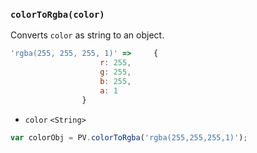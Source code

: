 ### ``colorToRgba(color)``
Converts ``color`` as string to an object.
```js
'rgba(255, 255, 255, 1)' => 	{
					r: 255,
					g: 255,
					b: 255,
					a: 1
				}
```

- `color` `<String>`

```js
var colorObj = PV.colorToRgba('rgba(255,255,255,1)');
```